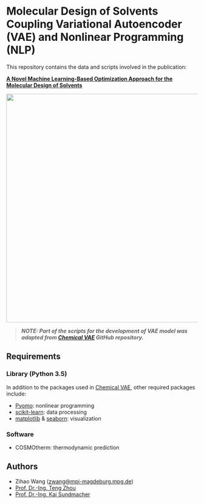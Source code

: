 # Molecular Design of Solvents Coupling Variational Autoencoder (VAE) and Nonlinear Programming (NLP)


This repository contains the data and scripts involved in the publication:

**[A Novel Machine Learning-Based Optimization Approach for the Molecular Design of Solvents](https://doi.org/10.1016/B978-0-323-95879-0.50247-2)**

<img src="https://github.com/zwang1995/solvent-VAE-NLP/blob/main/solvent-VAE-NLP.png" width="600">

> ***NOTE: Part of the scripts for the development of VAE model was adapted from [Chemical VAE](https://github.com/aspuru-guzik-group/chemical_vae) GitHub repository.***

## Requirements 
### Library (Python 3.5)
In addition to the packages used in [Chemical VAE](https://github.com/aspuru-guzik-group/chemical_vae), other required packages include:
* [Pyomo](http://www.pyomo.org/): nonlinear programming
* [scikit-learn](https://scikit-learn.org/stable/): data processing
* [matplotlib](https://matplotlib.org/) & [seaborn](https://seaborn.pydata.org/): visualization
### Software
* COSMOtherm: thermodynamic prediction

## Authors
* Zihao Wang (zwang@mpi-magdeburg.mpg.de)
* [Prof. Dr.-Ing. Teng Zhou](https://facultyprofiles.hkust-gz.edu.cn/faculty-personal-page/ZHOU-Teng/tengzhou)
* [Prof. Dr.-Ing. Kai Sundmacher](https://www.mpi-magdeburg.mpg.de/person/24754/16345)
